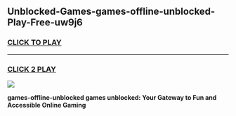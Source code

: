 
## Unblocked-Games-games-offline-unblocked-Play-Free-uw9j6
<h3>
<a href="https://premium76.site?title=games-offline-unblocked&ref=10A">CLICK TO PLAY</a></h3>
<hr>

<h3>
<a href="https://premium76.site?title=games-offline-unblocked&ref=10A">CLICK 2 PLAY</a>
  
</h3>

<a href="https://premium76.site?title=games-offline-unblocked&ref=10A"><img src="https://clearcache.store/games.png"></a>


**games-offline-unblocked games unblocked: Your Gateway to Fun and Accessible Online Gaming**
